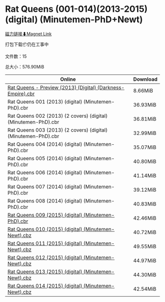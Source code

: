 # Rat Queens (001-014)(2013-2015) (digital) (Minutemen-PhD+Newt)

[磁力链接⬇Magnet Link](magnet:?xt=urn:btih:d469e57eb3aae117d8d544b30d5aefc43057dd6a&dn=Rat%20Queens%20%28001-014%29%282013-2015%29%20%28digital%29%20%28Minutemen-PhD%2BNewt%29)

打包下载📦仍在工事中

文件数：15

总大小：576.90MiB

Online | Download
--- | ---
[Rat Queens - Preview (2013) (Digital) (Darkness-Empire).cbr](https://github.com/alicewish/markdown/blob/master/comic/Rat-Queens-Preview-2013-Digital-Darkness-Empire-cbr.md) | 8.66MiB
Rat Queens 001 (2013) (digital) (Minutemen-PhD).cbr | 36.93MiB
Rat Queens 002 (2013) (2 covers) (digital) (Minutemen-PhD).cbr | 36.81MiB
Rat Queens 003 (2013) (2 covers) (digital) (Minutemen-PhD).cbr | 32.99MiB
Rat Queens 004 (2014) (digital) (Minutemen-PhD).cbr | 35.07MiB
Rat Queens 005 (2014) (digital) (Minutemen-PhD).cbr | 40.80MiB
Rat Queens 006 (2014) (digital) (Minutemen-PhD).cbr | 41.14MiB
Rat Queens 007 (2014) (digital) (Minutemen-PhD).cbr | 39.12MiB
Rat Queens 008 (2014) (digital) (Minutemen-PhD).cbr | 40.83MiB
[Rat Queens 009 (2015) (digital) (Minutemen-PhD).cbr](https://github.com/alicewish/markdown/blob/master/comic/Rat-Queens-009-2015-digital-Minutemen-PhD-cbr.md) | 42.46MiB
[Rat Queens 010 (2015) (digital) (Minutemen-Newt).cbz](https://github.com/alicewish/markdown/blob/master/comic/Rat-Queens-010-2015-digital-Minutemen-Newt-cbz.md) | 40.72MiB
[Rat Queens 011 (2015) (digital) (Minutemen-Newt).cbz](https://github.com/alicewish/markdown/blob/master/comic/Rat-Queens-011-2015-digital-Minutemen-Newt-cbz.md) | 49.55MiB
[Rat Queens 012 (2015) (digital) (Minutemen-Newt).cbz](https://github.com/alicewish/markdown/blob/master/comic/Rat-Queens-012-2015-digital-Minutemen-Newt-cbz.md) | 44.97MiB
[Rat Queens 013 (2015) (digital) (Minutemen-Newt).cbz](https://github.com/alicewish/markdown/blob/master/comic/Rat-Queens-013-2015-digital-Minutemen-Newt-cbz.md) | 44.30MiB
[Rat Queens 014 (2015) (digital) (Minutemen-Newt).cbz](https://github.com/alicewish/markdown/blob/master/comic/Rat-Queens-014-2015-digital-Minutemen-Newt-cbz.md) | 42.54MiB